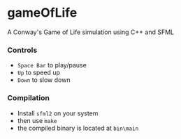 # gameOfLife
A Conway's Game of Life simulation using C++ and SFML

### Controls
- `Space Bar` to play/pause
- `Up` to speed up
- `Down` to slow down

### Compilation
- Install `sfml2` on your system
- then use `make`
- the compiled binary is located at `bin\main`
